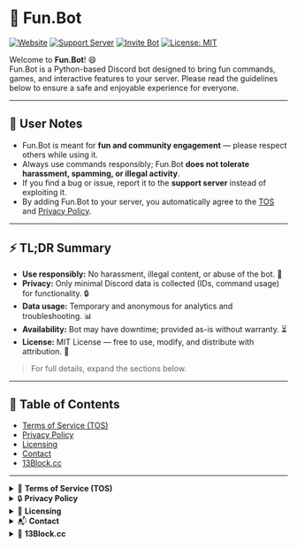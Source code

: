 # 🎉 Fun.Bot

[![Website](https://img.shields.io/badge/Website-Fun.Bot-blue?style=for-the-badge&logo=ko-fi)](https://cosmic4796.github.io/funbot.github.io/) 
[![Support Server](https://img.shields.io/badge/Support-Discord-7289DA?style=for-the-badge&logo=discord)](https://discord.gg/Xbm9XEFfrf) 
[![Invite Bot](https://img.shields.io/badge/Invite-Bot-5865F2?style=for-the-badge&logo=discord)](https://discord.com/oauth2/authorize?client_id=1405748450125021355&permissions=2151017536&integration_type=0&scope=bot+applications.commands)
[![License: MIT](https://img.shields.io/badge/License-MIT-yellow?style=for-the-badge)](https://opensource.org/licenses/MIT)

Welcome to **Fun.Bot**! 😄  
Fun.Bot is a Python-based Discord bot designed to bring fun commands, games, and interactive features to your server. Please read the guidelines below to ensure a safe and enjoyable experience for everyone.

---

## 📝 User Notes
- Fun.Bot is meant for **fun and community engagement** — please respect others while using it.  
- Always use commands responsibly; Fun.Bot **does not tolerate harassment, spamming, or illegal activity**.  
- If you find a bug or issue, report it to the **support server** instead of exploiting it.  
- By adding Fun.Bot to your server, you automatically agree to the [TOS](#terms-of-service-tos) and [Privacy Policy](#privacy-policy).  

---

## ⚡ TL;DR Summary
- **Use responsibly:** No harassment, illegal content, or abuse of the bot. 🚫  
- **Privacy:** Only minimal Discord data is collected (IDs, command usage) for functionality. 🔒  
- **Data usage:** Temporary and anonymous for analytics and troubleshooting. 📊  
- **Availability:** Bot may have downtime; provided as-is without warranty. ⏳  
- **License:** MIT License — free to use, modify, and distribute with attribution. 📜  

> For full details, expand the sections below.

---

## 📑 Table of Contents
- [Terms of Service (TOS)](#terms-of-service-tos)
- [Privacy Policy](#privacy-policy)
- [Licensing](#licensing)
- [Contact](#contact)
- [13Block.cc](#13blockcc)

---

<details>
<summary>📌 <strong>Terms of Service (TOS)</strong></summary>

### ✅ Eligibility
- You must be at least **13 years old** (or the minimum age required by your country) to use Fun.Bot.  
- By using the bot, you agree to follow these terms and all applicable laws.

### 🧩 User Responsibilities
- Users are responsible for any content they share or commands they execute using Fun.Bot.  
- Users must respect other members of the Discord servers where Fun.Bot is present.  
- Fun.Bot is provided **as-is**; users are responsible for the results of using the bot.

### 🚫 Prohibited Activities
You may **not** use Fun.Bot to:  
1. Harass, threaten, or abuse other users. 😡  
2. Share illegal content or copyrighted material without permission. ⚠️  
3. Exploit bugs or vulnerabilities in Fun.Bot. 🐞  
4. Attempt to reverse-engineer the bot or its code for unauthorized purposes. 🔒  

### ⚡ Bot Availability
- Fun.Bot may occasionally experience downtime due to maintenance or technical issues.  
- We are not liable for service interruptions or lost data.

### 📌 Disclaimer
- Fun.Bot is provided **“as-is”** without warranties of any kind.  
- The developer is not responsible for server issues, data loss, or damages caused by using the bot.

</details>

<details>
<summary>🔒 <strong>Privacy Policy</strong></summary>

### 🗂 Information Collected
Fun.Bot may collect the following information to function properly:  
- **Discord IDs** (for commands, roles, or server management features)  
- **Server and channel IDs** where the bot is installed  
- **Command usage data** for analytics and troubleshooting  

### 🛠 How Information is Used
- To provide the bot’s features and improve performance  
- To troubleshoot errors or bugs 🐛  
- To analyze usage patterns to enhance user experience 📊  

### 🗄 Data Storage
- Data is stored **temporarily** or **anonymously** for analytics and functionality.  
- We do not sell, rent, or share your personal data with third parties. ❌  

### 🌐 Third-Party Services
Fun.Bot may rely on external APIs (e.g., Discord API). These services may have their own privacy policies.

### ✋ User Rights
- Users can request **removal of their data** by contacting the developer.  
- Users can stop using the bot at any time, which will halt data collection.

</details>

<details>
<summary>📜 <strong>Licensing</strong></summary>

Fun.Bot’s code is open-source under the **MIT License**.  

**Key points:**  
- You may **use, copy, modify, merge, publish, distribute, sublicense, and/or sell copies** of the software.  
- The software is provided **“as-is”**, without warranty of any kind.  
- Any redistribution must include the original license and copyright notice.  

**License:** [MIT License](https://opensource.org/licenses/MIT)

</details>

<details>
<summary>📬 <strong>Contact</strong></summary>

If you have any questions about the TOS, Privacy Policy, or the bot itself:  
- **Discord:** [Your Discord Tag]  
- **Support Server:** [Invite Link](https://discord.gg/Xbm9XEFfrf)  
- **Bot Invite:** [Invite Link](https://discord.com/oauth2/authorize?client_id=1405748450125021355&permissions=2151017536&integration_type=0&scope=bot+applications.commands)  
- **Website:** [Fun.Bot Webpage](https://cosmic4796.github.io/funbot.github.io/)

</details>

<details>
<summary>💎 <strong>13Block.cc</strong></summary>

**13Block.cc** offers one of the best Roblox "Da Bronx 3" scripts currently available!  

### 💰 Pricing
- **Lifetime Access:** $10  
- **Monthly Access:** $7  

### 📌 Table of Contents (13Block.cc)
- [Player Tab](#player-tab)  
- [Gun Modifications](#gun-modifications)  
- [Target System](#target-system)  
- [Banking Options](#banking-options)  
- [Teleportation](#teleportation)  
- [GUI Controls](#gui-controls)  
- [Autofarms Tab](#autofarms-tab)  
- [Visuals Tab](#visuals-tab)  
- [Combat Tab](#combat-tab)  
- [Car Options Tab](#car-options-tab)  
- [Settings Tab](#settings-tab)  
- [Server Management](#server-management)  
- [Mobile Support](#mobile-support)  

---

### 🧑 Player Tab
- Player Mods: Infinite Stamina/Hunger/Sleep  
- Faster Respawn + Respawn Where You Died  
- Instant Interact + Anti Jump Cooldown  
- Disable Camera Bobbing/Blood Effects  
- Full Brightness + No Rent Pay  
- No Fall Damage + Freecam  
- 13block.cc NameTag + Anti-Crawl  
- Chat Spy with Live GUI  
- Movement Controls: Fly + Speed Control (50-2000), Walk Speed + Enhanced Walk with WASD, Jump Height/Power + Infinite Jump, Noclip + Character State Management  

### 🔫 Gun Modifications
- Infinite Ammo/Damage + Auto Reload  
- Fire Modes: Auto/Burst/Shotgun/Single  
- No Fire Rate/Jam/Recoil + Perfect Accuracy  
- Instant Reload/Equip + No Walk Speed Reduction  
- Custom Fire Rate (1-10000 RPM), Damage (1-1000 HP), Range (1-2000 studs)  
- Custom Accuracy/Recoil Control  

### 🎯 Target System
- Advanced Player Selection  
- Goto Player + View Cash/Bank/Inventory  
- Spectate + Bring Player Continuously  
- Kill/God/Ragdoll/Down Functions  
- Auto Kill Selected + Kill All Players  
- Kill Aura + Auto Kill Nearby Players (Adjustable Range: 1-1000 studs)  

### 🏦 Banking Options
- Auto Deposit/Withdraw with custom amounts  
- Auto Cash Drop (1-10000$)  
- Advanced Money Laundering System  

### 🗺 Teleportation
- 27+ Locations: Rooftop, Penthouse, Dupesafe, Bank, Studio, Exotic Guns, Construction, etc.  
- Quick Buy System (15 Items: Bags, Weapons, Food)  
- Teleport Delay Control (0.1-1 sec)  

### 🖥 GUI Controls
- Gun Market/ExoticShop/Pawn Shop Toggle  
- New Gun Seller/ATM/Trunk Storage Access  

### 🔄 Autofarms Tab
- Auto Dupe System (Configurable Dupe Count, Adjustable Wait Time 1-1.5s)  
- Infinite Money Generator  
- Auto Cook & Sell Koolaid  
- Studio Autofarm (3 Locations)  
- Construction Farm (Wall Building)  
- Auto Loot Trash + Auto Sell  

### 👀 Visuals Tab
- Advanced ESP: Name/Box/Health/Tracer/Chams/Skeleton  
- Box Styles: Corner/Full/3D  
- Health Styles: Bar/Text/Both  
- Custom Colors/Transparency/Thickness  
- Rainbow Effects + Speed Control  
- Render Distance: 50-5000 studs  
- World Environment: Custom Sky/Ambient/Fog/Sun Colors, Time of Day Control (0-24h), Fog Distance (100-50000 studs), Sun Brightness/Size Control  
- Field of View: Custom FOV (30-120°) + Reset Function  

### ⚔ Combat Tab
- Hitbox Expander (Size Control 1-200 studs, Target Parts: Head/HumanoidRootPart)  
- Silent Aim System + Multi-Part Targeting  
- Hit Chance Control (0-100%), Wall/Health/Distance Checks  
- FOV Circle Visualization + Customization + Rainbow Effects  
- Snapline to Target, Aimbot System (Smoothing 1-100%, Prediction 0-200%, Sticky Aim)  

### 🚗 Car Options Tab
- Car Tuning System (Custom Horsepower 100-10M, Apply Boost Power Toggle)  
- Auto Steal Nearest Vehicle, Unlock All Vehicle Seats  
- Break All Glass Effects  

### ⚙ Settings Tab
- Configuration & Keybind Menu  
- Notification Position (4 Corners)  
- Menu Keybind Customization  
- Unload Script Function  

### 🌐 Server Management
- Server Hop + Rejoin Current  
- Join Low Player Count Server  

### 📱 Mobile Support
- Touch-Friendly UI + WASD Controls  
- Mobile Toggle Buttons  

**Join the official server for support, updates, and purchase:** [Discord Invite](https://discord.gg/Brs8RzhEqz)

</details>
